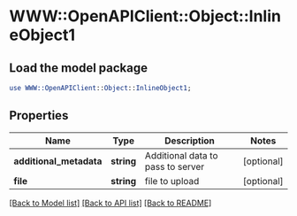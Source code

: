 # WWW::OpenAPIClient::Object::InlineObject1

## Load the model package
```perl
use WWW::OpenAPIClient::Object::InlineObject1;
```

## Properties
Name | Type | Description | Notes
------------ | ------------- | ------------- | -------------
**additional_metadata** | **string** | Additional data to pass to server | [optional] 
**file** | **string** | file to upload | [optional] 

[[Back to Model list]](../README.md#documentation-for-models) [[Back to API list]](../README.md#documentation-for-api-endpoints) [[Back to README]](../README.md)



